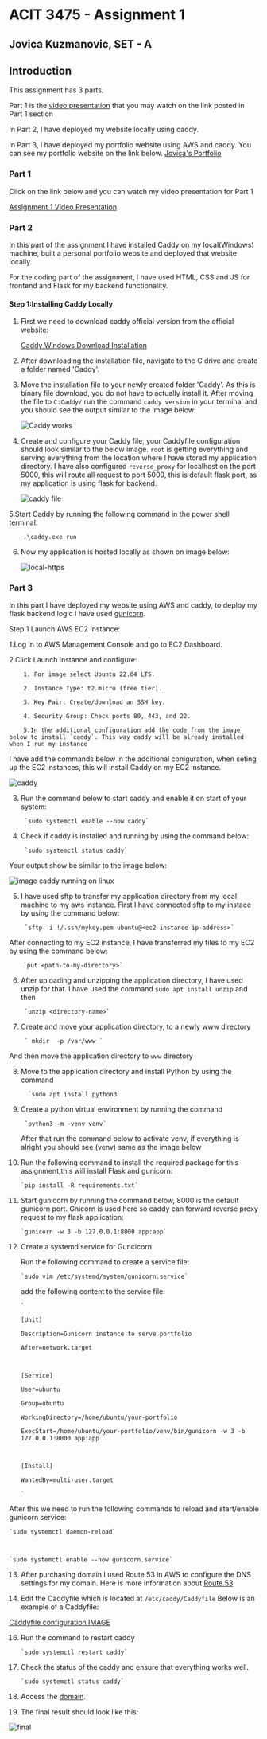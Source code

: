 # ACIT 3475 - Assignment 1 

 

## Jovica Kuzmanovic, SET - A 

 

 

## Introduction 

This assignment has 3 parts. 

 Part 1 is the [video presentation](https://www.youtube.com/watch?v=_VlP2XQntnw) that you may watch on the link posted in Part 1 section 

 

 In Part 2, I have deployed my website locally using caddy.  

 In Part 3, I have deployed my portfolio website using AWS and caddy. You can see my portfolio website on the link below. [Jovica's Portfolio](https://yovitsa-kuzmanovic.site) 

 

### Part 1 

Click on  the link below and you can watch my video presentation for Part 1 

[Assignment 1 Video Presentation](https://www.youtube.com/watch?v=_VlP2XQntnw) 

 

### Part 2 

In this part of the assignment I have installed Caddy on my local(Windows) machine,  built a personal portfolio website and deployed that website locally. 

 

For the coding part of the assignment, I have used HTML, CSS and JS for frontend and Flask for my backend functionality. 

 

#### Step 1:Installing Caddy Locally 

 

1. First we need to download caddy official version from the official website:      

    [Caddy Windows Download Installation](https://caddyserver.com/download) 

 

2. After downloading the installation file, navigate to the C drive and create a folder named 'Caddy'. 

3. Move the installation file to your newly created folder 'Caddy'. As this is binary file download, you do not have to actually install it. After moving the file to `C:Caddy/` run the command `caddy version` in your terminal and you should see the output similar to the image below: 

    ![Caddy works](/static/images/caddy%20version.png) 

4. Create and configure your Caddy file, your Caddyfile configuration should look similar to the below image. `root` is getting everything and serving everything from the location where I have stored my application directory. I have also configured `reverse_proxy` for localhost on the port 5000, this will route all request to port 5000, this is default flask port, as my application is using flask for backend. 

    ![caddy file](/static/images/image_w_c_file.png) 

 

5.Start Caddy by running the following command in the power shell terminal.  

 

        .\caddy.exe run  

 

6. Now my application is hosted locally as shown on image below: 

    ![local-https](/static/images/https_caddy.png) 

 

### Part 3 

In this part I have deployed my website using AWS and caddy, to deploy my flask backend logic I have used [gunicorn](https://docs.gunicorn.org/en/stable/).  

 

Step 1 Launch AWS EC2 Instance: 

1.Log in to AWS Management Console and go to EC2 Dashboard. 

     

2.Click Launch Instance and configure: 

     

        1. For image select Ubuntu 22.04 LTS. 

        2. Instance Type: t2.micro (free tier). 

        3. Key Pair: Create/download an SSH key. 

        4. Security Group: Check ports 80, 443, and 22. 

        5.In the additional configuration add the code from the image below to install `caddy`. This way caddy will be already installed when I run my instance 

     

I have add the commands below in the additional coniguration, when seting up the EC2 instances, this will install Caddy on my EC2 instance.

![caddy](/static/images/yaml.png)

3. Run the command below to start caddy and enable it on start of your system: 

 

        `sudo systemctl enable --now caddy` 

 

4. Check if caddy is installed and running by using the command below: 

 

        `sudo systemctl status caddy` 

 

Your output show be similar to the image below: 

![image caddy running on linux](/static/images/linux_caddy_works.png) 

5. I have used sftp to transfer my application directory from my local machine to my aws instance. First I have connected sftp to my instace by using the command below: 

 

        `sftp -i !/.ssh/mykey.pem ubuntu@<ec2-instance-ip-address>` 

 

After connecting to my EC2 instance, I have transferred my files to my EC2 by using  the command below: 

 

        `put <path-to-my-directory>` 

 

6. After uploading and unzipping the application directory, I have used unzip for that. I have used the command `sudo apt install unzip` and then  

        `unzip <directory-name>` 

7. Create and move your application directory, to a newly www directory
    
        ` mkdir  -p /var/www `

And then move the application directory to `www` directory

8. Move to the application directory and install Python by using the command 

      

         `sudo apt install python3` 

 

9. Create a python virtual environment by running the command 

 

        `python3 -m -venv venv` 

     

    After that run the command below to activate venv, if everything is alright you should see (venv) same as the image below 

     

10. Run the following command to install the required package for this assignment,this will install Flask and gunicorn: 

     

        `pip install -R requirements.txt` 

 

11. Start gunicorn by running the command below, 8000 is the default gunicorn port. Gnicorn is used here so caddy can forward reverse proxy request to my flask application: 

 

        `gunicorn -w 3 -b 127.0.0.1:8000 app:app` 

  

12. Create a systemd service for Guncicorn 

     

    Run the following command to create a service file: 

 

        `sudo vim /etc/systemd/system/gunicorn.service` 

 

    add the following content to the service file: 

     

     

        ` 

        [Unit] 

        Description=Gunicorn instance to serve portfolio 

        After=network.target 

 

        [Service] 

        User=ubuntu 

        Group=ubuntu 

        WorkingDirectory=/home/ubuntu/your-portfolio 

        ExecStart=/home/ubuntu/your-portfolio/venv/bin/gunicorn -w 3 -b 127.0.0.1:8000 app:app 

 

        [Install] 

        WantedBy=multi-user.target  

        ` 

 

 

After this we need to run the following commands to reload and start/enable gunicorn service: 

 

    `sudo systemctl daemon-reload` 

 

    `sudo systemctl enable --now gunicorn.service` 

 

13. After purchasing domain I used Route 53 in AWS to configure the DNS settings for my domain. Here is more information about [Route 53](https://docs.aws.amazon.com/route53/) 

 

14. Edit the Caddyfile which is located at `/etc/caddy/Caddyfile`
Below is an example of a Caddyfile:

[Caddyfile configuration IMAGE](/static/images/CADDYFILE.png) 

16. Run the command to restart caddy

        `sudo systemctl restart caddy`

17. Check the status of the caddy and ensure that everything works well.

        `sudo systemctl status caddy`

18. Access the [domain](https://yovitsa-kuzmanovic.site). 

19. The final result should look like this:

![final](/static/images/final.png)



 